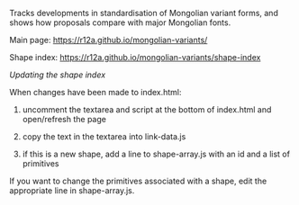 Tracks developments in standardisation of Mongolian variant forms, and shows how proposals compare with major Mongolian fonts.


Main page:  https://r12a.github.io/mongolian-variants/

Shape index: https://r12a.github.io/mongolian-variants/shape-index



_Updating the shape index_


When changes have been made to index.html:

1. uncomment the textarea and script at the bottom of index.html and open/refresh the page

2. copy the text in the textarea into link-data.js

3. if this is a new shape, add a line to shape-array.js with an id and a list of primitives



If you want to change the primitives associated with a shape, edit the appropriate line in shape-array.js.